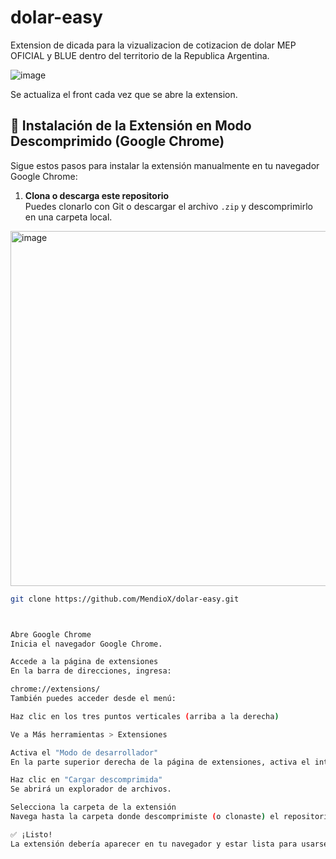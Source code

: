 # dolar-easy

Extension de dicada para la vizualizacion de cotizacion de dolar MEP OFICIAL y BLUE dentro del territorio de la Republica Argentina.

![image](https://github.com/user-attachments/assets/9db38cc0-f833-479f-be97-80febe958618)

Se actualiza el front cada vez que se abre la extension.


## 🔧 Instalación de la Extensión en Modo Descomprimido (Google Chrome)

Sigue estos pasos para instalar la extensión manualmente en tu navegador Google Chrome:

1. **Clona o descarga este repositorio**  
   Puedes clonarlo con Git o descargar el archivo `.zip` y descomprimirlo en una carpeta local.

<img width="1092" height="568" alt="image" src="https://github.com/user-attachments/assets/8be6a850-4409-453d-b586-9d89ea0fb09d" />


   ```bash
   git clone https://github.com/MendioX/dolar-easy.git



Abre Google Chrome
Inicia el navegador Google Chrome.

Accede a la página de extensiones
En la barra de direcciones, ingresa:

chrome://extensions/
También puedes acceder desde el menú:

Haz clic en los tres puntos verticales (arriba a la derecha)

Ve a Más herramientas > Extensiones

Activa el "Modo de desarrollador"
En la parte superior derecha de la página de extensiones, activa el interruptor que dice Modo de desarrollador.

Haz clic en "Cargar descomprimida"
Se abrirá un explorador de archivos.

Selecciona la carpeta de la extensión
Navega hasta la carpeta donde descomprimiste (o clonaste) el repositorio y selecciónala.

✅ ¡Listo!
La extensión debería aparecer en tu navegador y estar lista para usarse.
